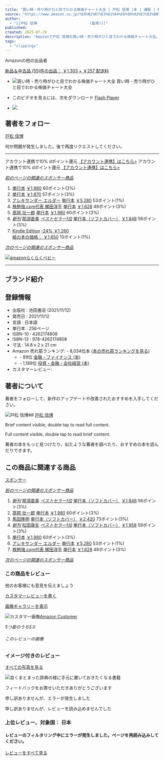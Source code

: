 ```yaml
---
title: "買い時・売り時がひと目でわかる株価チャート大全 | 戸松 信博 |本 | 通販 | Amazon"
source: "https://www.amazon.co.jp/%E8%B2%B7%E3%81%84%E6%99%82%E3%83%BB%E5%A3%B2%E3%82%8A%E6%99%82%E3%81%8C%E3%81%B2%E3%81%A8%E7%9B%AE%E3%81%A7%E3%82%8F%E3%81%8B%E3%82%8B%E6%A0%AA%E4%BE%A1%E3%83%81%E3%83%A3%E3%83%BC%E3%83%88%E5%A4%A7%E5%85%A8-%E6%88%B8%E6%9D%BE-%E4%BF%A1%E5%8D%9A/dp/4262174808/ref=pd_bxgy_d_sccl_1/356-1440426-0189660?pd_rd_w=cr7v2&content-id=amzn1.sym.dee070b1-16ee-44ca-b1c2-031bd9c55b61&pf_rd_p=dee070b1-16ee-44ca-b1c2-031bd9c55b61&pf_rd_r=4M6WX4CNHC14XWE2YWBK&pd_rd_wg=1gqTi&pd_rd_r=c1a72a53-2b95-496a-8967-26fef0dd593a&pd_rd_i=4262174808&psc=1"
author:
  - "[[戸松 信博            			(監修)]]"
published:
created: 2025-07-29
description: "Amazonで戸松 信博の買い時・売り時がひと目でわかる株価チャート大全。アマゾンならポイント還元本が多数。戸松 信博作品ほか、お急ぎ便対象商品は当日お届けも可能。また買い時・売り時がひと目でわかる株価チャート大全もアマゾン配送商品なら通常配送無料。"
tags:
  - "clippings"
---
```

Amazonの他の出品者

[新品＆中古品 (55)件の出品： ￥1,303 \+ ￥257 配送料](https://www.amazon.co.jp/gp/offer-listing/4262174808/ref=dp_olp_ALL_mbc?ie=UTF8&condition=ALL)

- ![買い時・売り時がひと目でわかる株価チャート大全](https://m.media-amazon.com/images/I/81qUfmMlsQL._SY522_.jpg)
	買い時・売り時がひと目でわかる株価チャート大全
- このビデオを見るには、次をダウンロード [Flash Player](https://get.adobe.com/flashplayer)

- ![](https://m.media-amazon.com/images/I/51bgZG46JcL._SX38_SY50_CR,0,0,38,50_.jpg)

## 著者をフォロー

[戸松 信博](https://www.amazon.co.jp/%E6%88%B8%E6%9D%BE-%E4%BF%A1%E5%8D%9A/e/B004LTSIEQ/ref=aufs_dp_fta_an_dsk)

何か問題が発生しました。後で再度リクエストしてください。

---

アカウント連携で10% dポイント還元 [【アカウント連携】はこちら>](https://www.amazon.co.jp/b/?node=205738805051&ref=jp_d_bbrlp_dpbadge_alwo&source=dp_cxcw) アカウント連携で10% dポイント還元 [【アカウント連携】はこちら>](https://www.amazon.co.jp/b/?node=205738805051&ref=jp_d_bbrlp_dpbadge_alwo&source=dp_cxcw)

[*前のページの関連のスポンサー商品*](https://www.amazon.co.jp/%E8%B2%B7%E3%81%84%E6%99%82%E3%83%BB%E5%A3%B2%E3%82%8A%E6%99%82%E3%81%8C%E3%81%B2%E3%81%A8%E7%9B%AE%E3%81%A7%E3%82%8F%E3%81%8B%E3%82%8B%E6%A0%AA%E4%BE%A1%E3%83%81%E3%83%A3%E3%83%BC%E3%83%88%E5%A4%A7%E5%85%A8-%E6%88%B8%E6%9D%BE-%E4%BF%A1%E5%8D%9A/dp/4262174808/ref=pd_bxgy_d_sccl_1/?pd_rd_w=cr7v2&content-id=amzn1.sym.dee070b1-16ee-44ca-b1c2-031bd9c55b61&pf_rd_p=dee070b1-16ee-44ca-b1c2-031bd9c55b61&pf_rd_r=4M6WX4CNHC14XWE2YWBK&pd_rd_wg=1gqTi&pd_rd_r=c1a72a53-2b95-496a-8967-26fef0dd593a&pd_rd_i=4262174808&psc=1#)

1. [単行本](https://www.amazon.co.jp/sspa/click?ie=UTF8&spc=MTo1MDc2NTIxNTYzMjQzNTY3OjE3NTM3MzQxODc6c3BfZGV0YWlsOjMwMDA3MzE1MDMxOTM2Mjo6Ojo&url=%2Fdp%2F4262174832%2Fref%3Dsspa_dk_detail_0%3Fpsc%3D1%26pd_rd_i%3D4262174832%26pd_rd_w%3DtRM98%26content-id%3Damzn1.sym.f293be60-50b7-49bc-95e8-931faf86ed1e%26pf_rd_p%3Df293be60-50b7-49bc-95e8-931faf86ed1e%26pf_rd_r%3D789PCSFGFTY9V1KT3FXN%26pd_rd_wg%3DnJW0c%26pd_rd_r%3D5eb19440-f81e-4505-a541-31858a5f9b95%26sp_csd%3Dd2lkZ2V0TmFtZT1zcF9kZXRhaWw)
	[￥1,980](https://www.amazon.co.jp/sspa/click?ie=UTF8&spc=MTo1MDc2NTIxNTYzMjQzNTY3OjE3NTM3MzQxODc6c3BfZGV0YWlsOjMwMDA3MzE1MDMxOTM2Mjo6Ojo&url=%2Fdp%2F4262174832%2Fref%3Dsspa_dk_detail_0%3Fpsc%3D1%26pd_rd_i%3D4262174832%26pd_rd_w%3DtRM98%26content-id%3Damzn1.sym.f293be60-50b7-49bc-95e8-931faf86ed1e%26pf_rd_p%3Df293be60-50b7-49bc-95e8-931faf86ed1e%26pf_rd_r%3D789PCSFGFTY9V1KT3FXN%26pd_rd_wg%3DnJW0c%26pd_rd_r%3D5eb19440-f81e-4505-a541-31858a5f9b95%26sp_csd%3Dd2lkZ2V0TmFtZT1zcF9kZXRhaWw)
	60ポイント(3%)
2. [単行本](https://www.amazon.co.jp/sspa/click?ie=UTF8&spc=MTo1MDc2NTIxNTYzMjQzNTY3OjE3NTM3MzQxODc6c3BfZGV0YWlsOjMwMDA3MzE1MDMxOTQ2Mjo6Ojo&url=%2Fdp%2F4262174824%2Fref%3Dsspa_dk_detail_1%3Fpsc%3D1%26pd_rd_i%3D4262174824%26pd_rd_w%3DtRM98%26content-id%3Damzn1.sym.f293be60-50b7-49bc-95e8-931faf86ed1e%26pf_rd_p%3Df293be60-50b7-49bc-95e8-931faf86ed1e%26pf_rd_r%3D789PCSFGFTY9V1KT3FXN%26pd_rd_wg%3DnJW0c%26pd_rd_r%3D5eb19440-f81e-4505-a541-31858a5f9b95%26sp_csd%3Dd2lkZ2V0TmFtZT1zcF9kZXRhaWw)
	[￥1,870](https://www.amazon.co.jp/sspa/click?ie=UTF8&spc=MTo1MDc2NTIxNTYzMjQzNTY3OjE3NTM3MzQxODc6c3BfZGV0YWlsOjMwMDA3MzE1MDMxOTQ2Mjo6Ojo&url=%2Fdp%2F4262174824%2Fref%3Dsspa_dk_detail_1%3Fpsc%3D1%26pd_rd_i%3D4262174824%26pd_rd_w%3DtRM98%26content-id%3Damzn1.sym.f293be60-50b7-49bc-95e8-931faf86ed1e%26pf_rd_p%3Df293be60-50b7-49bc-95e8-931faf86ed1e%26pf_rd_r%3D789PCSFGFTY9V1KT3FXN%26pd_rd_wg%3DnJW0c%26pd_rd_r%3D5eb19440-f81e-4505-a541-31858a5f9b95%26sp_csd%3Dd2lkZ2V0TmFtZT1zcF9kZXRhaWw)
	57ポイント(3%)
3. [アレキサンダー エルダー](https://www.amazon.co.jp/sspa/click?ie=UTF8&spc=MTo1MDc2NTIxNTYzMjQzNTY3OjE3NTM3MzQxODc6c3BfZGV0YWlsOjEwMDcyOTcyOTAwMjo6Ojo&url=%2Fdp%2F4909074007%2Fref%3Dsspa_dk_detail_2%3Fpsc%3D1%26pd_rd_i%3D4909074007%26pd_rd_w%3DtRM98%26content-id%3Damzn1.sym.f293be60-50b7-49bc-95e8-931faf86ed1e%26pf_rd_p%3Df293be60-50b7-49bc-95e8-931faf86ed1e%26pf_rd_r%3D789PCSFGFTY9V1KT3FXN%26pd_rd_wg%3DnJW0c%26pd_rd_r%3D5eb19440-f81e-4505-a541-31858a5f9b95%26sp_csd%3Dd2lkZ2V0TmFtZT1zcF9kZXRhaWw)
	[単行本](https://www.amazon.co.jp/sspa/click?ie=UTF8&spc=MTo1MDc2NTIxNTYzMjQzNTY3OjE3NTM3MzQxODc6c3BfZGV0YWlsOjEwMDcyOTcyOTAwMjo6Ojo&url=%2Fdp%2F4909074007%2Fref%3Dsspa_dk_detail_2%3Fpsc%3D1%26pd_rd_i%3D4909074007%26pd_rd_w%3DtRM98%26content-id%3Damzn1.sym.f293be60-50b7-49bc-95e8-931faf86ed1e%26pf_rd_p%3Df293be60-50b7-49bc-95e8-931faf86ed1e%26pf_rd_r%3D789PCSFGFTY9V1KT3FXN%26pd_rd_wg%3DnJW0c%26pd_rd_r%3D5eb19440-f81e-4505-a541-31858a5f9b95%26sp_csd%3Dd2lkZ2V0TmFtZT1zcF9kZXRhaWw)
	[￥5,280](https://www.amazon.co.jp/sspa/click?ie=UTF8&spc=MTo1MDc2NTIxNTYzMjQzNTY3OjE3NTM3MzQxODc6c3BfZGV0YWlsOjEwMDcyOTcyOTAwMjo6Ojo&url=%2Fdp%2F4909074007%2Fref%3Dsspa_dk_detail_2%3Fpsc%3D1%26pd_rd_i%3D4909074007%26pd_rd_w%3DtRM98%26content-id%3Damzn1.sym.f293be60-50b7-49bc-95e8-931faf86ed1e%26pf_rd_p%3Df293be60-50b7-49bc-95e8-931faf86ed1e%26pf_rd_r%3D789PCSFGFTY9V1KT3FXN%26pd_rd_wg%3DnJW0c%26pd_rd_r%3D5eb19440-f81e-4505-a541-31858a5f9b95%26sp_csd%3Dd2lkZ2V0TmFtZT1zcF9kZXRhaWw)
	53ポイント(1%)
4. [株勉強.com代表 梶田洋平](https://www.amazon.co.jp/sspa/click?ie=UTF8&spc=MTo1MDc2NTIxNTYzMjQzNTY3OjE3NTM3MzQxODc6c3BfZGV0YWlsOjMwMDA3MTE5NTk4NjQ2Mjo6Ojo&url=%2Fdp%2F4800720486%2Fref%3Dsspa_dk_detail_3%3Fpsc%3D1%26pd_rd_i%3D4800720486%26pd_rd_w%3DtRM98%26content-id%3Damzn1.sym.f293be60-50b7-49bc-95e8-931faf86ed1e%26pf_rd_p%3Df293be60-50b7-49bc-95e8-931faf86ed1e%26pf_rd_r%3D789PCSFGFTY9V1KT3FXN%26pd_rd_wg%3DnJW0c%26pd_rd_r%3D5eb19440-f81e-4505-a541-31858a5f9b95%26sp_csd%3Dd2lkZ2V0TmFtZT1zcF9kZXRhaWw)
	[単行本](https://www.amazon.co.jp/sspa/click?ie=UTF8&spc=MTo1MDc2NTIxNTYzMjQzNTY3OjE3NTM3MzQxODc6c3BfZGV0YWlsOjMwMDA3MTE5NTk4NjQ2Mjo6Ojo&url=%2Fdp%2F4800720486%2Fref%3Dsspa_dk_detail_3%3Fpsc%3D1%26pd_rd_i%3D4800720486%26pd_rd_w%3DtRM98%26content-id%3Damzn1.sym.f293be60-50b7-49bc-95e8-931faf86ed1e%26pf_rd_p%3Df293be60-50b7-49bc-95e8-931faf86ed1e%26pf_rd_r%3D789PCSFGFTY9V1KT3FXN%26pd_rd_wg%3DnJW0c%26pd_rd_r%3D5eb19440-f81e-4505-a541-31858a5f9b95%26sp_csd%3Dd2lkZ2V0TmFtZT1zcF9kZXRhaWw)
	[￥1,628](https://www.amazon.co.jp/sspa/click?ie=UTF8&spc=MTo1MDc2NTIxNTYzMjQzNTY3OjE3NTM3MzQxODc6c3BfZGV0YWlsOjMwMDA3MTE5NTk4NjQ2Mjo6Ojo&url=%2Fdp%2F4800720486%2Fref%3Dsspa_dk_detail_3%3Fpsc%3D1%26pd_rd_i%3D4800720486%26pd_rd_w%3DtRM98%26content-id%3Damzn1.sym.f293be60-50b7-49bc-95e8-931faf86ed1e%26pf_rd_p%3Df293be60-50b7-49bc-95e8-931faf86ed1e%26pf_rd_r%3D789PCSFGFTY9V1KT3FXN%26pd_rd_wg%3DnJW0c%26pd_rd_r%3D5eb19440-f81e-4505-a541-31858a5f9b95%26sp_csd%3Dd2lkZ2V0TmFtZT1zcF9kZXRhaWw)
	49ポイント(3%)
5. [髙岡 壮一郎](https://www.amazon.co.jp/sspa/click?ie=UTF8&spc=MTo1MDc2NTIxNTYzMjQzNTY3OjE3NTM3MzQxODc6c3BfZGV0YWlsOjMwMDA5MjY5OTI1MTA2Mjo6Ojo&url=%2Fdp%2F4478113165%2Fref%3Dsspa_dk_detail_4%3Fpsc%3D1%26pd_rd_i%3D4478113165%26pd_rd_w%3DtRM98%26content-id%3Damzn1.sym.f293be60-50b7-49bc-95e8-931faf86ed1e%26pf_rd_p%3Df293be60-50b7-49bc-95e8-931faf86ed1e%26pf_rd_r%3D789PCSFGFTY9V1KT3FXN%26pd_rd_wg%3DnJW0c%26pd_rd_r%3D5eb19440-f81e-4505-a541-31858a5f9b95%26sp_csd%3Dd2lkZ2V0TmFtZT1zcF9kZXRhaWw)
	[単行本](https://www.amazon.co.jp/sspa/click?ie=UTF8&spc=MTo1MDc2NTIxNTYzMjQzNTY3OjE3NTM3MzQxODc6c3BfZGV0YWlsOjMwMDA5MjY5OTI1MTA2Mjo6Ojo&url=%2Fdp%2F4478113165%2Fref%3Dsspa_dk_detail_4%3Fpsc%3D1%26pd_rd_i%3D4478113165%26pd_rd_w%3DtRM98%26content-id%3Damzn1.sym.f293be60-50b7-49bc-95e8-931faf86ed1e%26pf_rd_p%3Df293be60-50b7-49bc-95e8-931faf86ed1e%26pf_rd_r%3D789PCSFGFTY9V1KT3FXN%26pd_rd_wg%3DnJW0c%26pd_rd_r%3D5eb19440-f81e-4505-a541-31858a5f9b95%26sp_csd%3Dd2lkZ2V0TmFtZT1zcF9kZXRhaWw)
	[￥1,980](https://www.amazon.co.jp/sspa/click?ie=UTF8&spc=MTo1MDc2NTIxNTYzMjQzNTY3OjE3NTM3MzQxODc6c3BfZGV0YWlsOjMwMDA5MjY5OTI1MTA2Mjo6Ojo&url=%2Fdp%2F4478113165%2Fref%3Dsspa_dk_detail_4%3Fpsc%3D1%26pd_rd_i%3D4478113165%26pd_rd_w%3DtRM98%26content-id%3Damzn1.sym.f293be60-50b7-49bc-95e8-931faf86ed1e%26pf_rd_p%3Df293be60-50b7-49bc-95e8-931faf86ed1e%26pf_rd_r%3D789PCSFGFTY9V1KT3FXN%26pd_rd_wg%3DnJW0c%26pd_rd_r%3D5eb19440-f81e-4505-a541-31858a5f9b95%26sp_csd%3Dd2lkZ2V0TmFtZT1zcF9kZXRhaWw)
	60ポイント(3%)
6. [*新刊*](https://www.amazon.co.jp/sspa/click?ie=UTF8&spc=MTo1MDc2NTIxNTYzMjQzNTY3OjE3NTM3MzQxODc6c3BfZGV0YWlsOjMwMDEwOTkzMzE2Nzc2Mjo6Ojo&url=%2Fdp%2F4295411124%2Fref%3Dsspa_dk_detail_5%3Fpsc%3D1%26pd_rd_i%3D4295411124%26pd_rd_w%3DtRM98%26content-id%3Damzn1.sym.f293be60-50b7-49bc-95e8-931faf86ed1e%26pf_rd_p%3Df293be60-50b7-49bc-95e8-931faf86ed1e%26pf_rd_r%3D789PCSFGFTY9V1KT3FXN%26pd_rd_wg%3DnJW0c%26pd_rd_r%3D5eb19440-f81e-4505-a541-31858a5f9b95%26sp_csd%3Dd2lkZ2V0TmFtZT1zcF9kZXRhaWw)
	[那須直美](https://www.amazon.co.jp/sspa/click?ie=UTF8&spc=MTo1MDc2NTIxNTYzMjQzNTY3OjE3NTM3MzQxODc6c3BfZGV0YWlsOjMwMDEwOTkzMzE2Nzc2Mjo6Ojo&url=%2Fdp%2F4295411124%2Fref%3Dsspa_dk_detail_5%3Fpsc%3D1%26pd_rd_i%3D4295411124%26pd_rd_w%3DtRM98%26content-id%3Damzn1.sym.f293be60-50b7-49bc-95e8-931faf86ed1e%26pf_rd_p%3Df293be60-50b7-49bc-95e8-931faf86ed1e%26pf_rd_r%3D789PCSFGFTY9V1KT3FXN%26pd_rd_wg%3DnJW0c%26pd_rd_r%3D5eb19440-f81e-4505-a541-31858a5f9b95%26sp_csd%3Dd2lkZ2V0TmFtZT1zcF9kZXRhaWw)
	[*ベストセラー1位*](https://www.amazon.co.jp/sspa/click?ie=UTF8&spc=MTo1MDc2NTIxNTYzMjQzNTY3OjE3NTM3MzQxODc6c3BfZGV0YWlsOjMwMDEwOTkzMzE2Nzc2Mjo6Ojo&url=%2Fdp%2F4295411124%2Fref%3Dsspa_dk_detail_5%3Fpsc%3D1%26pd_rd_i%3D4295411124%26pd_rd_w%3DtRM98%26content-id%3Damzn1.sym.f293be60-50b7-49bc-95e8-931faf86ed1e%26pf_rd_p%3Df293be60-50b7-49bc-95e8-931faf86ed1e%26pf_rd_r%3D789PCSFGFTY9V1KT3FXN%26pd_rd_wg%3DnJW0c%26pd_rd_r%3D5eb19440-f81e-4505-a541-31858a5f9b95%26sp_csd%3Dd2lkZ2V0TmFtZT1zcF9kZXRhaWw)
	[単行本（ソフトカバー）](https://www.amazon.co.jp/sspa/click?ie=UTF8&spc=MTo1MDc2NTIxNTYzMjQzNTY3OjE3NTM3MzQxODc6c3BfZGV0YWlsOjMwMDEwOTkzMzE2Nzc2Mjo6Ojo&url=%2Fdp%2F4295411124%2Fref%3Dsspa_dk_detail_5%3Fpsc%3D1%26pd_rd_i%3D4295411124%26pd_rd_w%3DtRM98%26content-id%3Damzn1.sym.f293be60-50b7-49bc-95e8-931faf86ed1e%26pf_rd_p%3Df293be60-50b7-49bc-95e8-931faf86ed1e%26pf_rd_r%3D789PCSFGFTY9V1KT3FXN%26pd_rd_wg%3DnJW0c%26pd_rd_r%3D5eb19440-f81e-4505-a541-31858a5f9b95%26sp_csd%3Dd2lkZ2V0TmFtZT1zcF9kZXRhaWw)
	[￥1,848](https://www.amazon.co.jp/sspa/click?ie=UTF8&spc=MTo1MDc2NTIxNTYzMjQzNTY3OjE3NTM3MzQxODc6c3BfZGV0YWlsOjMwMDEwOTkzMzE2Nzc2Mjo6Ojo&url=%2Fdp%2F4295411124%2Fref%3Dsspa_dk_detail_5%3Fpsc%3D1%26pd_rd_i%3D4295411124%26pd_rd_w%3DtRM98%26content-id%3Damzn1.sym.f293be60-50b7-49bc-95e8-931faf86ed1e%26pf_rd_p%3Df293be60-50b7-49bc-95e8-931faf86ed1e%26pf_rd_r%3D789PCSFGFTY9V1KT3FXN%26pd_rd_wg%3DnJW0c%26pd_rd_r%3D5eb19440-f81e-4505-a541-31858a5f9b95%26sp_csd%3Dd2lkZ2V0TmFtZT1zcF9kZXRhaWw)
	56ポイント(3%)
7. [Kindle Edition](https://www.amazon.co.jp/sspa/click?ie=UTF8&spc=MTo1MDc2NTIxNTYzMjQzNTY3OjE3NTM3MzQxODc6c3BfZGV0YWlsOjMwMDAxOTI0MjgzMTk2Mjo6Ojo&url=%2Fdp%2FB09QKLF2FF%2Fref%3Dsspa_dk_detail_6%3Fpsc%3D1%26pd_rd_i%3DB09QKLF2FF%26pd_rd_w%3DtRM98%26content-id%3Damzn1.sym.f293be60-50b7-49bc-95e8-931faf86ed1e%26pf_rd_p%3Df293be60-50b7-49bc-95e8-931faf86ed1e%26pf_rd_r%3D789PCSFGFTY9V1KT3FXN%26pd_rd_wg%3DnJW0c%26pd_rd_r%3D5eb19440-f81e-4505-a541-31858a5f9b95%26sp_csd%3Dd2lkZ2V0TmFtZT1zcF9kZXRhaWw)
	[\-24% ￥1,260  
	](https://www.amazon.co.jp/sspa/click?ie=UTF8&spc=MTo1MDc2NTIxNTYzMjQzNTY3OjE3NTM3MzQxODc6c3BfZGV0YWlsOjMwMDAxOTI0MjgzMTk2Mjo6Ojo&url=%2Fdp%2FB09QKLF2FF%2Fref%3Dsspa_dk_detail_6%3Fpsc%3D1%26pd_rd_i%3DB09QKLF2FF%26pd_rd_w%3DtRM98%26content-id%3Damzn1.sym.f293be60-50b7-49bc-95e8-931faf86ed1e%26pf_rd_p%3Df293be60-50b7-49bc-95e8-931faf86ed1e%26pf_rd_r%3D789PCSFGFTY9V1KT3FXN%26pd_rd_wg%3DnJW0c%26pd_rd_r%3D5eb19440-f81e-4505-a541-31858a5f9b95%26sp_csd%3Dd2lkZ2V0TmFtZT1zcF9kZXRhaWw)
	[紙の本の価格： ￥1,650](https://www.amazon.co.jp/sspa/click?ie=UTF8&spc=MTo1MDc2NTIxNTYzMjQzNTY3OjE3NTM3MzQxODc6c3BfZGV0YWlsOjMwMDAxOTI0MjgzMTk2Mjo6Ojo&url=%2Fdp%2FB09QKLF2FF%2Fref%3Dsspa_dk_detail_6%3Fpsc%3D1%26pd_rd_i%3DB09QKLF2FF%26pd_rd_w%3DtRM98%26content-id%3Damzn1.sym.f293be60-50b7-49bc-95e8-931faf86ed1e%26pf_rd_p%3Df293be60-50b7-49bc-95e8-931faf86ed1e%26pf_rd_r%3D789PCSFGFTY9V1KT3FXN%26pd_rd_wg%3DnJW0c%26pd_rd_r%3D5eb19440-f81e-4505-a541-31858a5f9b95%26sp_csd%3Dd2lkZ2V0TmFtZT1zcF9kZXRhaWw)
	13ポイント(1%)

[*次のページの関連のスポンサー商品*](https://www.amazon.co.jp/%E8%B2%B7%E3%81%84%E6%99%82%E3%83%BB%E5%A3%B2%E3%82%8A%E6%99%82%E3%81%8C%E3%81%B2%E3%81%A8%E7%9B%AE%E3%81%A7%E3%82%8F%E3%81%8B%E3%82%8B%E6%A0%AA%E4%BE%A1%E3%83%81%E3%83%A3%E3%83%BC%E3%83%88%E5%A4%A7%E5%85%A8-%E6%88%B8%E6%9D%BE-%E4%BF%A1%E5%8D%9A/dp/4262174808/ref=pd_bxgy_d_sccl_1/?pd_rd_w=cr7v2&content-id=amzn1.sym.dee070b1-16ee-44ca-b1c2-031bd9c55b61&pf_rd_p=dee070b1-16ee-44ca-b1c2-031bd9c55b61&pf_rd_r=4M6WX4CNHC14XWE2YWBK&pd_rd_wg=1gqTi&pd_rd_r=c1a72a53-2b95-496a-8967-26fef0dd593a&pd_rd_i=4262174808&psc=1#)

[![amazonらくらくベビー](https://m.media-amazon.com/images/G/09/baby/registry/XCM_Manual_ORIGIN_1579536_3154432_5623350_1300x90_2X_ja_JP.jpg)](https://www.amazon.co.jp/baby-reg/?_encoding=UTF8&ref_=cct_cg_brdpacq_1a1&pf_rd_p=72bb0a8e-b107-428a-88bd-b8146910793e&pf_rd_r=789PCSFGFTY9V1KT3FXN)

---

## ブランド紹介

## 登録情報

- 出版社 : 池田書店 (2021/11/12)
- 発売日 : 2021/11/12
- 言語 : 日本語
- 単行本 : 256ページ
- ISBN-10 : 4262174808
- ISBN-13 : 978-4262174808
- 寸法 : 14.8 x 2 x 21 cm
- Amazon 売れ筋ランキング: \- 8,034位本 ([本の売れ筋ランキングを見る](https://www.amazon.co.jp/gp/bestsellers/books/ref=pd_zg_ts_books))
	- \- 89位 [金融・ファイナンス (本)](https://www.amazon.co.jp/gp/bestsellers/books/1099154/ref=pd_zg_hrsr_books)
	- \- 1,189位 [投資・金融・会社経営 (本)](https://www.amazon.co.jp/gp/bestsellers/books/492054/ref=pd_zg_hrsr_books)
- カスタマーレビュー:

## 著者について

著者をフォローして、新作のアップデートや改善されたおすすめを入手してください。

![戸松 信博](https://m.media-amazon.com/images/I/01Kv-W2ysOL._SY600_.png)## [戸松 信博](https://www.amazon.co.jp/%E6%88%B8%E6%9D%BE-%E4%BF%A1%E5%8D%9A/e/B004LTSIEQ/ref=aufs_dp_mata_dsk)

Brief content visible, double tap to read full content.

Full content visible, double tap to read brief content.

著者の本をもっと見つけたり、似たような著者を調べたり、おすすめの本を読んだりできます。

## この商品に関連する商品

[スポンサー](https://www.amazon.co.jp/%E8%B2%B7%E3%81%84%E6%99%82%E3%83%BB%E5%A3%B2%E3%82%8A%E6%99%82%E3%81%8C%E3%81%B2%E3%81%A8%E7%9B%AE%E3%81%A7%E3%82%8F%E3%81%8B%E3%82%8B%E6%A0%AA%E4%BE%A1%E3%83%81%E3%83%A3%E3%83%BC%E3%83%88%E5%A4%A7%E5%85%A8-%E6%88%B8%E6%9D%BE-%E4%BF%A1%E5%8D%9A/dp/4262174808/ref=pd_bxgy_d_sccl_1/?pd_rd_w=cr7v2&content-id=amzn1.sym.dee070b1-16ee-44ca-b1c2-031bd9c55b61&pf_rd_p=dee070b1-16ee-44ca-b1c2-031bd9c55b61&pf_rd_r=4M6WX4CNHC14XWE2YWBK&pd_rd_wg=1gqTi&pd_rd_r=c1a72a53-2b95-496a-8967-26fef0dd593a&pd_rd_i=4262174808&psc=1#sp_detail2_feedbackForm)

[*前のページの関連のスポンサー商品*](https://www.amazon.co.jp/%E8%B2%B7%E3%81%84%E6%99%82%E3%83%BB%E5%A3%B2%E3%82%8A%E6%99%82%E3%81%8C%E3%81%B2%E3%81%A8%E7%9B%AE%E3%81%A7%E3%82%8F%E3%81%8B%E3%82%8B%E6%A0%AA%E4%BE%A1%E3%83%81%E3%83%A3%E3%83%BC%E3%83%88%E5%A4%A7%E5%85%A8-%E6%88%B8%E6%9D%BE-%E4%BF%A1%E5%8D%9A/dp/4262174808/ref=pd_bxgy_d_sccl_1/?pd_rd_w=cr7v2&content-id=amzn1.sym.dee070b1-16ee-44ca-b1c2-031bd9c55b61&pf_rd_p=dee070b1-16ee-44ca-b1c2-031bd9c55b61&pf_rd_r=4M6WX4CNHC14XWE2YWBK&pd_rd_wg=1gqTi&pd_rd_r=c1a72a53-2b95-496a-8967-26fef0dd593a&pd_rd_i=4262174808&psc=1#)

1. [*新刊*](https://www.amazon.co.jp/sspa/click?ie=UTF8&spc=MTo1NzcyMDQ0ODQzNDc2MzAzOjE3NTM3MzQxODc6c3BfZGV0YWlsMjozMDAxMDk5MzMxNjc3NjI6Ojo6&url=%2Fdp%2F4295411124%2Fref%3Dsspa_dk_detail_0%3Fpsc%3D1%26pd_rd_i%3D4295411124%26pd_rd_w%3DEBntK%26content-id%3Damzn1.sym.4519c587-1a66-4b67-a87f-559231103a05%26pf_rd_p%3D4519c587-1a66-4b67-a87f-559231103a05%26pf_rd_r%3D789PCSFGFTY9V1KT3FXN%26pd_rd_wg%3DnJW0c%26pd_rd_r%3D5eb19440-f81e-4505-a541-31858a5f9b95%26sp_csd%3Dd2lkZ2V0TmFtZT1zcF9kZXRhaWwy)
	[那須直美](https://www.amazon.co.jp/sspa/click?ie=UTF8&spc=MTo1NzcyMDQ0ODQzNDc2MzAzOjE3NTM3MzQxODc6c3BfZGV0YWlsMjozMDAxMDk5MzMxNjc3NjI6Ojo6&url=%2Fdp%2F4295411124%2Fref%3Dsspa_dk_detail_0%3Fpsc%3D1%26pd_rd_i%3D4295411124%26pd_rd_w%3DEBntK%26content-id%3Damzn1.sym.4519c587-1a66-4b67-a87f-559231103a05%26pf_rd_p%3D4519c587-1a66-4b67-a87f-559231103a05%26pf_rd_r%3D789PCSFGFTY9V1KT3FXN%26pd_rd_wg%3DnJW0c%26pd_rd_r%3D5eb19440-f81e-4505-a541-31858a5f9b95%26sp_csd%3Dd2lkZ2V0TmFtZT1zcF9kZXRhaWwy)
	[*ベストセラー1位*](https://www.amazon.co.jp/sspa/click?ie=UTF8&spc=MTo1NzcyMDQ0ODQzNDc2MzAzOjE3NTM3MzQxODc6c3BfZGV0YWlsMjozMDAxMDk5MzMxNjc3NjI6Ojo6&url=%2Fdp%2F4295411124%2Fref%3Dsspa_dk_detail_0%3Fpsc%3D1%26pd_rd_i%3D4295411124%26pd_rd_w%3DEBntK%26content-id%3Damzn1.sym.4519c587-1a66-4b67-a87f-559231103a05%26pf_rd_p%3D4519c587-1a66-4b67-a87f-559231103a05%26pf_rd_r%3D789PCSFGFTY9V1KT3FXN%26pd_rd_wg%3DnJW0c%26pd_rd_r%3D5eb19440-f81e-4505-a541-31858a5f9b95%26sp_csd%3Dd2lkZ2V0TmFtZT1zcF9kZXRhaWwy)
	[単行本（ソフトカバー）](https://www.amazon.co.jp/sspa/click?ie=UTF8&spc=MTo1NzcyMDQ0ODQzNDc2MzAzOjE3NTM3MzQxODc6c3BfZGV0YWlsMjozMDAxMDk5MzMxNjc3NjI6Ojo6&url=%2Fdp%2F4295411124%2Fref%3Dsspa_dk_detail_0%3Fpsc%3D1%26pd_rd_i%3D4295411124%26pd_rd_w%3DEBntK%26content-id%3Damzn1.sym.4519c587-1a66-4b67-a87f-559231103a05%26pf_rd_p%3D4519c587-1a66-4b67-a87f-559231103a05%26pf_rd_r%3D789PCSFGFTY9V1KT3FXN%26pd_rd_wg%3DnJW0c%26pd_rd_r%3D5eb19440-f81e-4505-a541-31858a5f9b95%26sp_csd%3Dd2lkZ2V0TmFtZT1zcF9kZXRhaWwy)
	[￥1,848](https://www.amazon.co.jp/sspa/click?ie=UTF8&spc=MTo1NzcyMDQ0ODQzNDc2MzAzOjE3NTM3MzQxODc6c3BfZGV0YWlsMjozMDAxMDk5MzMxNjc3NjI6Ojo6&url=%2Fdp%2F4295411124%2Fref%3Dsspa_dk_detail_0%3Fpsc%3D1%26pd_rd_i%3D4295411124%26pd_rd_w%3DEBntK%26content-id%3Damzn1.sym.4519c587-1a66-4b67-a87f-559231103a05%26pf_rd_p%3D4519c587-1a66-4b67-a87f-559231103a05%26pf_rd_r%3D789PCSFGFTY9V1KT3FXN%26pd_rd_wg%3DnJW0c%26pd_rd_r%3D5eb19440-f81e-4505-a541-31858a5f9b95%26sp_csd%3Dd2lkZ2V0TmFtZT1zcF9kZXRhaWwy)
	56ポイント(3%)
2. [髙岡 壮一郎](https://www.amazon.co.jp/sspa/click?ie=UTF8&spc=MTo1NzcyMDQ0ODQzNDc2MzAzOjE3NTM3MzQxODc6c3BfZGV0YWlsMjozMDAwOTI2OTkyNTEwNjI6Ojo6&url=%2Fdp%2F4478113165%2Fref%3Dsspa_dk_detail_1%3Fpsc%3D1%26pd_rd_i%3D4478113165%26pd_rd_w%3DEBntK%26content-id%3Damzn1.sym.4519c587-1a66-4b67-a87f-559231103a05%26pf_rd_p%3D4519c587-1a66-4b67-a87f-559231103a05%26pf_rd_r%3D789PCSFGFTY9V1KT3FXN%26pd_rd_wg%3DnJW0c%26pd_rd_r%3D5eb19440-f81e-4505-a541-31858a5f9b95%26sp_csd%3Dd2lkZ2V0TmFtZT1zcF9kZXRhaWwy)
	[単行本](https://www.amazon.co.jp/sspa/click?ie=UTF8&spc=MTo1NzcyMDQ0ODQzNDc2MzAzOjE3NTM3MzQxODc6c3BfZGV0YWlsMjozMDAwOTI2OTkyNTEwNjI6Ojo6&url=%2Fdp%2F4478113165%2Fref%3Dsspa_dk_detail_1%3Fpsc%3D1%26pd_rd_i%3D4478113165%26pd_rd_w%3DEBntK%26content-id%3Damzn1.sym.4519c587-1a66-4b67-a87f-559231103a05%26pf_rd_p%3D4519c587-1a66-4b67-a87f-559231103a05%26pf_rd_r%3D789PCSFGFTY9V1KT3FXN%26pd_rd_wg%3DnJW0c%26pd_rd_r%3D5eb19440-f81e-4505-a541-31858a5f9b95%26sp_csd%3Dd2lkZ2V0TmFtZT1zcF9kZXRhaWwy)
	[￥1,980](https://www.amazon.co.jp/sspa/click?ie=UTF8&spc=MTo1NzcyMDQ0ODQzNDc2MzAzOjE3NTM3MzQxODc6c3BfZGV0YWlsMjozMDAwOTI2OTkyNTEwNjI6Ojo6&url=%2Fdp%2F4478113165%2Fref%3Dsspa_dk_detail_1%3Fpsc%3D1%26pd_rd_i%3D4478113165%26pd_rd_w%3DEBntK%26content-id%3Damzn1.sym.4519c587-1a66-4b67-a87f-559231103a05%26pf_rd_p%3D4519c587-1a66-4b67-a87f-559231103a05%26pf_rd_r%3D789PCSFGFTY9V1KT3FXN%26pd_rd_wg%3DnJW0c%26pd_rd_r%3D5eb19440-f81e-4505-a541-31858a5f9b95%26sp_csd%3Dd2lkZ2V0TmFtZT1zcF9kZXRhaWwy)
	60ポイント(3%)
3. [馬田隆明](https://www.amazon.co.jp/sspa/click?ie=UTF8&spc=MTo1NzcyMDQ0ODQzNDc2MzAzOjE3NTM3MzQxODc6c3BfZGV0YWlsMjoxMjQwNzg4ODY0OTg6Ojo6&url=%2Fdp%2F4862763189%2Fref%3Dsspa_dk_detail_2%3Fpsc%3D1%26pd_rd_i%3D4862763189%26pd_rd_w%3DEBntK%26content-id%3Damzn1.sym.4519c587-1a66-4b67-a87f-559231103a05%26pf_rd_p%3D4519c587-1a66-4b67-a87f-559231103a05%26pf_rd_r%3D789PCSFGFTY9V1KT3FXN%26pd_rd_wg%3DnJW0c%26pd_rd_r%3D5eb19440-f81e-4505-a541-31858a5f9b95%26sp_csd%3Dd2lkZ2V0TmFtZT1zcF9kZXRhaWwy)
	[単行本（ソフトカバー）](https://www.amazon.co.jp/sspa/click?ie=UTF8&spc=MTo1NzcyMDQ0ODQzNDc2MzAzOjE3NTM3MzQxODc6c3BfZGV0YWlsMjoxMjQwNzg4ODY0OTg6Ojo6&url=%2Fdp%2F4862763189%2Fref%3Dsspa_dk_detail_2%3Fpsc%3D1%26pd_rd_i%3D4862763189%26pd_rd_w%3DEBntK%26content-id%3Damzn1.sym.4519c587-1a66-4b67-a87f-559231103a05%26pf_rd_p%3D4519c587-1a66-4b67-a87f-559231103a05%26pf_rd_r%3D789PCSFGFTY9V1KT3FXN%26pd_rd_wg%3DnJW0c%26pd_rd_r%3D5eb19440-f81e-4505-a541-31858a5f9b95%26sp_csd%3Dd2lkZ2V0TmFtZT1zcF9kZXRhaWwy)
	[￥2,420](https://www.amazon.co.jp/sspa/click?ie=UTF8&spc=MTo1NzcyMDQ0ODQzNDc2MzAzOjE3NTM3MzQxODc6c3BfZGV0YWlsMjoxMjQwNzg4ODY0OTg6Ojo6&url=%2Fdp%2F4862763189%2Fref%3Dsspa_dk_detail_2%3Fpsc%3D1%26pd_rd_i%3D4862763189%26pd_rd_w%3DEBntK%26content-id%3Damzn1.sym.4519c587-1a66-4b67-a87f-559231103a05%26pf_rd_p%3D4519c587-1a66-4b67-a87f-559231103a05%26pf_rd_r%3D789PCSFGFTY9V1KT3FXN%26pd_rd_wg%3DnJW0c%26pd_rd_r%3D5eb19440-f81e-4505-a541-31858a5f9b95%26sp_csd%3Dd2lkZ2V0TmFtZT1zcF9kZXRhaWwy)
	73ポイント(3%)
4. [*新刊*](https://www.amazon.co.jp/sspa/click?ie=UTF8&spc=MTo1NzcyMDQ0ODQzNDc2MzAzOjE3NTM3MzQxODc6c3BfZGV0YWlsMjozMDAxMTU1NjU5MTE0NjI6Ojo6&url=%2Fdp%2F480072144X%2Fref%3Dsspa_dk_detail_3%3Fpsc%3D1%26pd_rd_i%3D480072144X%26pd_rd_w%3DEBntK%26content-id%3Damzn1.sym.4519c587-1a66-4b67-a87f-559231103a05%26pf_rd_p%3D4519c587-1a66-4b67-a87f-559231103a05%26pf_rd_r%3D789PCSFGFTY9V1KT3FXN%26pd_rd_wg%3DnJW0c%26pd_rd_r%3D5eb19440-f81e-4505-a541-31858a5f9b95%26sp_csd%3Dd2lkZ2V0TmFtZT1zcF9kZXRhaWwy)
	[松田康生](https://www.amazon.co.jp/sspa/click?ie=UTF8&spc=MTo1NzcyMDQ0ODQzNDc2MzAzOjE3NTM3MzQxODc6c3BfZGV0YWlsMjozMDAxMTU1NjU5MTE0NjI6Ojo6&url=%2Fdp%2F480072144X%2Fref%3Dsspa_dk_detail_3%3Fpsc%3D1%26pd_rd_i%3D480072144X%26pd_rd_w%3DEBntK%26content-id%3Damzn1.sym.4519c587-1a66-4b67-a87f-559231103a05%26pf_rd_p%3D4519c587-1a66-4b67-a87f-559231103a05%26pf_rd_r%3D789PCSFGFTY9V1KT3FXN%26pd_rd_wg%3DnJW0c%26pd_rd_r%3D5eb19440-f81e-4505-a541-31858a5f9b95%26sp_csd%3Dd2lkZ2V0TmFtZT1zcF9kZXRhaWwy)
	[*ベストセラー1位*](https://www.amazon.co.jp/sspa/click?ie=UTF8&spc=MTo1NzcyMDQ0ODQzNDc2MzAzOjE3NTM3MzQxODc6c3BfZGV0YWlsMjozMDAxMTU1NjU5MTE0NjI6Ojo6&url=%2Fdp%2F480072144X%2Fref%3Dsspa_dk_detail_3%3Fpsc%3D1%26pd_rd_i%3D480072144X%26pd_rd_w%3DEBntK%26content-id%3Damzn1.sym.4519c587-1a66-4b67-a87f-559231103a05%26pf_rd_p%3D4519c587-1a66-4b67-a87f-559231103a05%26pf_rd_r%3D789PCSFGFTY9V1KT3FXN%26pd_rd_wg%3DnJW0c%26pd_rd_r%3D5eb19440-f81e-4505-a541-31858a5f9b95%26sp_csd%3Dd2lkZ2V0TmFtZT1zcF9kZXRhaWwy)
	[単行本（ソフトカバー）](https://www.amazon.co.jp/sspa/click?ie=UTF8&spc=MTo1NzcyMDQ0ODQzNDc2MzAzOjE3NTM3MzQxODc6c3BfZGV0YWlsMjozMDAxMTU1NjU5MTE0NjI6Ojo6&url=%2Fdp%2F480072144X%2Fref%3Dsspa_dk_detail_3%3Fpsc%3D1%26pd_rd_i%3D480072144X%26pd_rd_w%3DEBntK%26content-id%3Damzn1.sym.4519c587-1a66-4b67-a87f-559231103a05%26pf_rd_p%3D4519c587-1a66-4b67-a87f-559231103a05%26pf_rd_r%3D789PCSFGFTY9V1KT3FXN%26pd_rd_wg%3DnJW0c%26pd_rd_r%3D5eb19440-f81e-4505-a541-31858a5f9b95%26sp_csd%3Dd2lkZ2V0TmFtZT1zcF9kZXRhaWwy)
	[￥1,958](https://www.amazon.co.jp/sspa/click?ie=UTF8&spc=MTo1NzcyMDQ0ODQzNDc2MzAzOjE3NTM3MzQxODc6c3BfZGV0YWlsMjozMDAxMTU1NjU5MTE0NjI6Ojo6&url=%2Fdp%2F480072144X%2Fref%3Dsspa_dk_detail_3%3Fpsc%3D1%26pd_rd_i%3D480072144X%26pd_rd_w%3DEBntK%26content-id%3Damzn1.sym.4519c587-1a66-4b67-a87f-559231103a05%26pf_rd_p%3D4519c587-1a66-4b67-a87f-559231103a05%26pf_rd_r%3D789PCSFGFTY9V1KT3FXN%26pd_rd_wg%3DnJW0c%26pd_rd_r%3D5eb19440-f81e-4505-a541-31858a5f9b95%26sp_csd%3Dd2lkZ2V0TmFtZT1zcF9kZXRhaWwy)
	59ポイント(3%)
5. [単行本](https://www.amazon.co.jp/sspa/click?ie=UTF8&spc=MTo1NzcyMDQ0ODQzNDc2MzAzOjE3NTM3MzQxODc6c3BfZGV0YWlsMjozMDAwNzMxNTQwMTAxNjI6Ojo6&url=%2Fdp%2F4262174832%2Fref%3Dsspa_dk_detail_4%3Fpsc%3D1%26pd_rd_i%3D4262174832%26pd_rd_w%3DEBntK%26content-id%3Damzn1.sym.4519c587-1a66-4b67-a87f-559231103a05%26pf_rd_p%3D4519c587-1a66-4b67-a87f-559231103a05%26pf_rd_r%3D789PCSFGFTY9V1KT3FXN%26pd_rd_wg%3DnJW0c%26pd_rd_r%3D5eb19440-f81e-4505-a541-31858a5f9b95%26sp_csd%3Dd2lkZ2V0TmFtZT1zcF9kZXRhaWwy)
	[￥1,980](https://www.amazon.co.jp/sspa/click?ie=UTF8&spc=MTo1NzcyMDQ0ODQzNDc2MzAzOjE3NTM3MzQxODc6c3BfZGV0YWlsMjozMDAwNzMxNTQwMTAxNjI6Ojo6&url=%2Fdp%2F4262174832%2Fref%3Dsspa_dk_detail_4%3Fpsc%3D1%26pd_rd_i%3D4262174832%26pd_rd_w%3DEBntK%26content-id%3Damzn1.sym.4519c587-1a66-4b67-a87f-559231103a05%26pf_rd_p%3D4519c587-1a66-4b67-a87f-559231103a05%26pf_rd_r%3D789PCSFGFTY9V1KT3FXN%26pd_rd_wg%3DnJW0c%26pd_rd_r%3D5eb19440-f81e-4505-a541-31858a5f9b95%26sp_csd%3Dd2lkZ2V0TmFtZT1zcF9kZXRhaWwy)
	60ポイント(3%)
6. [アレキサンダー エルダー](https://www.amazon.co.jp/sspa/click?ie=UTF8&spc=MTo1NzcyMDQ0ODQzNDc2MzAzOjE3NTM3MzQxODc6c3BfZGV0YWlsMjoxMDA3Mjk3MjkwMDI6Ojo6&url=%2Fdp%2F4909074007%2Fref%3Dsspa_dk_detail_5%3Fpsc%3D1%26pd_rd_i%3D4909074007%26pd_rd_w%3DEBntK%26content-id%3Damzn1.sym.4519c587-1a66-4b67-a87f-559231103a05%26pf_rd_p%3D4519c587-1a66-4b67-a87f-559231103a05%26pf_rd_r%3D789PCSFGFTY9V1KT3FXN%26pd_rd_wg%3DnJW0c%26pd_rd_r%3D5eb19440-f81e-4505-a541-31858a5f9b95%26sp_csd%3Dd2lkZ2V0TmFtZT1zcF9kZXRhaWwy)
	[単行本](https://www.amazon.co.jp/sspa/click?ie=UTF8&spc=MTo1NzcyMDQ0ODQzNDc2MzAzOjE3NTM3MzQxODc6c3BfZGV0YWlsMjoxMDA3Mjk3MjkwMDI6Ojo6&url=%2Fdp%2F4909074007%2Fref%3Dsspa_dk_detail_5%3Fpsc%3D1%26pd_rd_i%3D4909074007%26pd_rd_w%3DEBntK%26content-id%3Damzn1.sym.4519c587-1a66-4b67-a87f-559231103a05%26pf_rd_p%3D4519c587-1a66-4b67-a87f-559231103a05%26pf_rd_r%3D789PCSFGFTY9V1KT3FXN%26pd_rd_wg%3DnJW0c%26pd_rd_r%3D5eb19440-f81e-4505-a541-31858a5f9b95%26sp_csd%3Dd2lkZ2V0TmFtZT1zcF9kZXRhaWwy)
	[￥5,280](https://www.amazon.co.jp/sspa/click?ie=UTF8&spc=MTo1NzcyMDQ0ODQzNDc2MzAzOjE3NTM3MzQxODc6c3BfZGV0YWlsMjoxMDA3Mjk3MjkwMDI6Ojo6&url=%2Fdp%2F4909074007%2Fref%3Dsspa_dk_detail_5%3Fpsc%3D1%26pd_rd_i%3D4909074007%26pd_rd_w%3DEBntK%26content-id%3Damzn1.sym.4519c587-1a66-4b67-a87f-559231103a05%26pf_rd_p%3D4519c587-1a66-4b67-a87f-559231103a05%26pf_rd_r%3D789PCSFGFTY9V1KT3FXN%26pd_rd_wg%3DnJW0c%26pd_rd_r%3D5eb19440-f81e-4505-a541-31858a5f9b95%26sp_csd%3Dd2lkZ2V0TmFtZT1zcF9kZXRhaWwy)
	53ポイント(1%)
7. [株勉強.com代表 梶田洋平](https://www.amazon.co.jp/sspa/click?ie=UTF8&spc=MTo1NzcyMDQ0ODQzNDc2MzAzOjE3NTM3MzQxODc6c3BfZGV0YWlsMjozMDAwNzExOTU5ODY0NjI6Ojo6&url=%2Fdp%2F4800720486%2Fref%3Dsspa_dk_detail_6%3Fpsc%3D1%26pd_rd_i%3D4800720486%26pd_rd_w%3DEBntK%26content-id%3Damzn1.sym.4519c587-1a66-4b67-a87f-559231103a05%26pf_rd_p%3D4519c587-1a66-4b67-a87f-559231103a05%26pf_rd_r%3D789PCSFGFTY9V1KT3FXN%26pd_rd_wg%3DnJW0c%26pd_rd_r%3D5eb19440-f81e-4505-a541-31858a5f9b95%26sp_csd%3Dd2lkZ2V0TmFtZT1zcF9kZXRhaWwy)
	[単行本](https://www.amazon.co.jp/sspa/click?ie=UTF8&spc=MTo1NzcyMDQ0ODQzNDc2MzAzOjE3NTM3MzQxODc6c3BfZGV0YWlsMjozMDAwNzExOTU5ODY0NjI6Ojo6&url=%2Fdp%2F4800720486%2Fref%3Dsspa_dk_detail_6%3Fpsc%3D1%26pd_rd_i%3D4800720486%26pd_rd_w%3DEBntK%26content-id%3Damzn1.sym.4519c587-1a66-4b67-a87f-559231103a05%26pf_rd_p%3D4519c587-1a66-4b67-a87f-559231103a05%26pf_rd_r%3D789PCSFGFTY9V1KT3FXN%26pd_rd_wg%3DnJW0c%26pd_rd_r%3D5eb19440-f81e-4505-a541-31858a5f9b95%26sp_csd%3Dd2lkZ2V0TmFtZT1zcF9kZXRhaWwy)
	[￥1,628](https://www.amazon.co.jp/sspa/click?ie=UTF8&spc=MTo1NzcyMDQ0ODQzNDc2MzAzOjE3NTM3MzQxODc6c3BfZGV0YWlsMjozMDAwNzExOTU5ODY0NjI6Ojo6&url=%2Fdp%2F4800720486%2Fref%3Dsspa_dk_detail_6%3Fpsc%3D1%26pd_rd_i%3D4800720486%26pd_rd_w%3DEBntK%26content-id%3Damzn1.sym.4519c587-1a66-4b67-a87f-559231103a05%26pf_rd_p%3D4519c587-1a66-4b67-a87f-559231103a05%26pf_rd_r%3D789PCSFGFTY9V1KT3FXN%26pd_rd_wg%3DnJW0c%26pd_rd_r%3D5eb19440-f81e-4505-a541-31858a5f9b95%26sp_csd%3Dd2lkZ2V0TmFtZT1zcF9kZXRhaWwy)
	49ポイント(3%)

[*次のページの関連のスポンサー商品*](https://www.amazon.co.jp/%E8%B2%B7%E3%81%84%E6%99%82%E3%83%BB%E5%A3%B2%E3%82%8A%E6%99%82%E3%81%8C%E3%81%B2%E3%81%A8%E7%9B%AE%E3%81%A7%E3%82%8F%E3%81%8B%E3%82%8B%E6%A0%AA%E4%BE%A1%E3%83%81%E3%83%A3%E3%83%BC%E3%83%88%E5%A4%A7%E5%85%A8-%E6%88%B8%E6%9D%BE-%E4%BF%A1%E5%8D%9A/dp/4262174808/ref=pd_bxgy_d_sccl_1/?pd_rd_w=cr7v2&content-id=amzn1.sym.dee070b1-16ee-44ca-b1c2-031bd9c55b61&pf_rd_p=dee070b1-16ee-44ca-b1c2-031bd9c55b61&pf_rd_r=4M6WX4CNHC14XWE2YWBK&pd_rd_wg=1gqTi&pd_rd_r=c1a72a53-2b95-496a-8967-26fef0dd593a&pd_rd_i=4262174808&psc=1#)

### この商品をレビュー

他のお客様にも意見を伝えましょう

[カスタマーレビューを書く](https://www.amazon.co.jp/review/create-review/ref=cm_cr_dp_d_wr_but_top?ie=UTF8&channel=glance-detail&asin=4262174808)

[画像ギャラリーを表示](https://www.amazon.co.jp/%E8%B2%B7%E3%81%84%E6%99%82%E3%83%BB%E5%A3%B2%E3%82%8A%E6%99%82%E3%81%8C%E3%81%B2%E3%81%A8%E7%9B%AE%E3%81%A7%E3%82%8F%E3%81%8B%E3%82%8B%E6%A0%AA%E4%BE%A1%E3%83%81%E3%83%A3%E3%83%BC%E3%83%88%E5%A4%A7%E5%85%A8-%E6%88%B8%E6%9D%BE-%E4%BF%A1%E5%8D%9A/dp/4262174808/ref=pd_bxgy_d_sccl_1/)

![カスタマー画像](https://images-na.ssl-images-amazon.com/images/G/01/x-locale/common/transparent-pixel._V192234675_.gif)[Amazon Customer](https://www.amazon.co.jp/%E8%B2%B7%E3%81%84%E6%99%82%E3%83%BB%E5%A3%B2%E3%82%8A%E6%99%82%E3%81%8C%E3%81%B2%E3%81%A8%E7%9B%AE%E3%81%A7%E3%82%8F%E3%81%8B%E3%82%8B%E6%A0%AA%E4%BE%A1%E3%83%81%E3%83%A3%E3%83%BC%E3%83%88%E5%A4%A7%E5%85%A8-%E6%88%B8%E6%9D%BE-%E4%BF%A1%E5%8D%9A/dp/4262174808/ref=pd_bxgy_d_sccl_1/)

*5つ星のうち5.0*  

###### このレビューの画像

### イメージ付きのレビュー

[すべての写真を見る](https://www.amazon.co.jp/%E8%B2%B7%E3%81%84%E6%99%82%E3%83%BB%E5%A3%B2%E3%82%8A%E6%99%82%E3%81%8C%E3%81%B2%E3%81%A8%E7%9B%AE%E3%81%A7%E3%82%8F%E3%81%8B%E3%82%8B%E6%A0%AA%E4%BE%A1%E3%83%81%E3%83%A3%E3%83%BC%E3%83%88%E5%A4%A7%E5%85%A8-%E6%88%B8%E6%9D%BE-%E4%BF%A1%E5%8D%9A/dp/4262174808/ref=pd_bxgy_d_sccl_1/)

![良くまとまった辞典の様に手元に置いておきたくなる書籍](https://images-na.ssl-images-amazon.com/images/G/01/x-locale/common/transparent-pixel._V192234675_.gif)

フィードバックをお寄せいただきありがとうございます

申し訳ありませんが、エラーが発生しました

申し訳ありませんが、レビューを読み込めませんでした

### 上位レビュー、対象国： 日本

#### レビューのフィルタリング中にエラーが発生しました。ページを再読み込みしてください。

[レビューをすべて見る](https://www.amazon.co.jp/product-reviews/4262174808/ref=cm_cr_dp_d_show_all_btm?ie=UTF8&reviewerType=all_reviews)